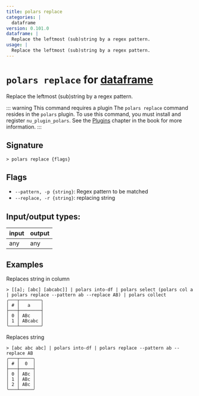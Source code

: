 ```yaml
---
title: polars replace
categories: |
  dataframe
version: 0.101.0
dataframe: |
  Replace the leftmost (sub)string by a regex pattern.
usage: |
  Replace the leftmost (sub)string by a regex pattern.
---
```

<!-- This file is automatically generated. Please edit the command in https://github.com/nushell/nushell instead. -->

# `polars replace` for [dataframe](/commands/categories/dataframe.md)

<div class='command-title'>Replace the leftmost (sub)string by a regex pattern.</div>

::: warning This command requires a plugin
The `polars replace` command resides in the `polars` plugin.
To use this command, you must install and register `nu_plugin_polars`.
See the [Plugins](/book/plugins.html) chapter in the book for more information.
:::


## Signature

```> polars replace {flags} ```

## Flags

 -  `--pattern, -p {string}`: Regex pattern to be matched
 -  `--replace, -r {string}`: replacing string


## Input/output types:

| input | output |
| ----- | ------ |
| any   | any    |

## Examples

Replaces string in column
```nu
> [[a]; [abc] [abcabc]] | polars into-df | polars select (polars col a | polars replace --pattern ab --replace AB) | polars collect
╭───┬────────╮
│ # │   a    │
├───┼────────┤
│ 0 │ ABc    │
│ 1 │ ABcabc │
╰───┴────────╯

```

Replaces string
```nu
> [abc abc abc] | polars into-df | polars replace --pattern ab --replace AB
╭───┬─────╮
│ # │  0  │
├───┼─────┤
│ 0 │ ABc │
│ 1 │ ABc │
│ 2 │ ABc │
╰───┴─────╯

```

